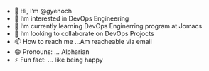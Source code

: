 - 👋 Hi, I’m @gyenoch
- 👀 I’m interested in DevOps Engineering
- 🌱 I’m currently learning DevOps Enginerring program at Jomacs
- 💞️ I’m looking to collaborate on DevOps Projocts
- 📫 How to reach me ...Am reacheable via email
- 😄 Pronouns: ... Alpharian
- ⚡ Fun fact: ... like being happy

<!---
gyenoch/Chuck-Norris is a ✨ special ✨ repository because its `README.md` (this file) appears on your GitHub profile.
You can click the Preview link to take a look at your changes.
--->
